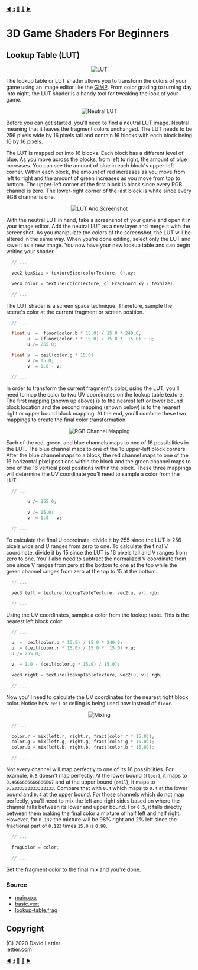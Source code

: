 [:arrow_backward:](film-grain.md)
[:arrow_double_up:](../README.md)
[:arrow_up_small:](#)
[:arrow_down_small:](#copyright)
[:arrow_forward:](gamma-correction.md)

# 3D Game Shaders For Beginners

## Lookup Table (LUT)

<p align="center">
<img src="../resources/images/WrPzVlW.gif" alt="LUT" title="LUT">
</p>

The lookup table or LUT shader allows you to transform the colors of your game
using an image editor like the [GIMP](https://www.gimp.org/).
From color grading to turning day into night,
the LUT shader is a handy tool for tweaking the look of your game.

<p align="center">
<img src="../resources/images/NPdJNGj.png" alt="Neutral LUT" title="Neutral LUT">
</p>

Before you can get started,
you'll need to find a neutral LUT image.
Neutral meaning that it leaves the fragment colors unchanged.
The LUT needs to be 256 pixels wide by 16 pixels tall and contain 16 blocks
with each block being 16 by 16 pixels.

The LUT is mapped out into 16 blocks.
Each block has a different level of blue.
As you move across the blocks, from left to right, the amount of blue increases.
You can see the amount of blue in each block's upper-left corner.
Within each block,
the amount of red increases as you move from left to right and
the amount of green increases as you move from top to bottom.
The upper-left corner of the first block is black since every RGB channel is zero.
The lower-right corner of the last block is white since every RGB channel is one.

<p align="center">
<img src="../resources/images/KyxPm1r.png" alt="LUT And Screenshot" title="LUT And Screenshot">
</p>

With the neutral LUT in hand, take a screenshot of your game and open it in your image editor.
Add the neutral LUT as a new layer and merge it with the screenshot.
As you manipulate the colors of the screenshot, the LUT will be altered in the same way.
When you're done editing, select only the LUT and save it as a new image.
You now have your new lookup table and can begin writing your shader.

```c
  // ...

  vec2 texSize = textureSize(colorTexture, 0).xy;

  vec4 color = texture(colorTexture, gl_FragCoord.xy / texSize);

  // ...
```

The LUT shader is a screen space technique.
Therefore, sample the scene's color at the current fragment or screen position.

```c
  // ...

  float u  =  floor(color.b * 15.0) / 15.0 * 240.0;
        u  = (floor(color.r * 15.0) / 15.0 *  15.0) + u;
        u /= 255.0;

  float v  = ceil(color.g * 15.0);
        v /= 15.0;
        v  = 1.0 - v;

  // ...
```

In order to transform the current fragment's color,
using the LUT,
you'll need to map the color to two UV coordinates on the lookup table texture.
The first mapping (shown up above) is to the nearest left or lower bound block location and
the second mapping (shown below) is to the nearest right or upper bound block mapping.
At the end, you'll combine these two mappings to create the final color transformation.

<p align="center">
<img src="../resources/images/j2JmyQ2.png" alt="RGB Channel Mapping" title="RGB Channel Mapping">
</p>

Each of the red, green, and blue channels maps to one of 16 possibilities in the LUT.
The blue channel maps to one of the 16 upper-left block corners.
After the blue channel maps to a block,
the red channel maps to one of the 16 horizontal pixel positions within the block and
the green channel maps to one of the 16 vertical pixel positions within the block.
These three mappings will determine the UV coordinate you'll need to sample a color from the LUT.

```c
  // ...

        u /= 255.0;

        v /= 15.0;
        v  = 1.0 - v;

  // ...
```

To calculate the final U coordinate, divide it by 255 since the LUT is 256 pixels wide and U ranges from zero to one.
To calculate the final V coordinate, divide it by 15 since the LUT is 16 pixels tall and V ranges from zero to one.
You'll also need to subtract the normalized V coordinate from one since V ranges from zero at the bottom to one at the top while
the green channel ranges from zero at the top to 15 at the bottom.

```c
  // ...

  vec3 left = texture(lookupTableTexture, vec2(u, v)).rgb;

  // ...
```

Using the UV coordinates, sample a color from the lookup table.
This is the nearest left block color.

```c
  // ...

  u  =  ceil(color.b * 15.0) / 15.0 * 240.0;
  u  = (ceil(color.r * 15.0) / 15.0 *  15.0) + u;
  u /= 255.0;

  v  = 1.0 - (ceil(color.g * 15.0) / 15.0);

  vec3 right = texture(lookupTableTexture, vec2(u, v)).rgb;

  // ...
```

Now you'll need to calculate the UV coordinates for the nearest right block color.
Notice how `ceil` or ceiling is being used now instead of `floor`.

<p align="center">
<img src="../resources/images/uciq7Um.png" alt="Mixing" title="Mixing">
</p>

```c
  // ...

  color.r = mix(left.r, right.r, fract(color.r * 15.0));
  color.g = mix(left.g, right.g, fract(color.g * 15.0));
  color.b = mix(left.b, right.b, fract(color.b * 15.0));

  // ...
```

Not every channel will map perfectly to one of its 16 possibilities.
For example, `0.5` doesn't map perfectly.
At the lower bound (`floor`),
it maps to `0.4666666666666667` and at the upper bound (`ceil`),
it maps to `0.5333333333333333`.
Compare that with `0.4` which maps to `0.4` at the lower bound and `0.4` at the upper bound.
For those channels which do not map perfectly,
you'll need to mix the left and right sides based on where the channel falls between its lower and upper bound.
For `0.5`, it falls directly between them making the final color a mixture of half left and half right.
However,
for `0.132` the mixture will be 98% right and 2% left since the fractional part of `0.123` times `15.0` is `0.98`.

```c
  // ...

  fragColor = color;

  // ...
```

Set the fragment color to the final mix and you're done.

### Source

- [main.cxx](../demonstration/src/main.cxx)
- [basic.vert](../demonstration/shaders/vertex/basic.vert)
- [lookup-table.frag](../demonstration/shaders/fragment/lookup-table.frag)

## Copyright

(C) 2020 David Lettier
<br>
[lettier.com](https://www.lettier.com)

[:arrow_backward:](film-grain.md)
[:arrow_double_up:](../README.md)
[:arrow_up_small:](#)
[:arrow_down_small:](#copyright)
[:arrow_forward:](gamma-correction.md)
